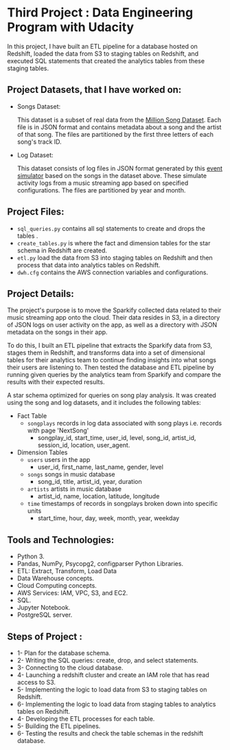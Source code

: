 
# Third Project : Data Engineering Program with Udacity

In this project, I have built an ETL pipeline for a database hosted on Redshift, loaded the data from S3 to staging tables on Redshift, and executed SQL statements that created the analytics tables from these staging tables.



## Project Datasets, that I have worked on:

- Songs Dataset:

  This dataset is a subset of real data from the [Million Song Dataset](http://millionsongdataset.com/). Each file is in JSON format and contains metadata about a song and the artist of that song. The files are partitioned by the first three letters of each song's track ID.
  
- Log Dataset:

  This dataset consists of log files in JSON format generated by this [event simulator](https://github.com/Interana/eventsim) based on the songs in the dataset above. These simulate activity logs from a music streaming app based on specified configurations. The files are partitioned by year and month.



## Project Files:

- ```sql_queries.py``` contains all sql statements to create and drops the tables .
- ```create_tables.py``` is where the fact and dimension tables for the star schema in Redshift are created.
- ```etl.py``` load the data from S3 into staging tables on Redshift and then process that data into analytics tables on Redshift.
- ```dwh.cfg``` contains the AWS connection variables and configurations.

## Project Details:

The project's purpose is to move the Sparkify collected data related to their music streaming app onto the cloud. Their data resides in S3, in a directory of JSON logs on user activity on the app, as well as a directory with JSON metadata on the songs in their app.


To do this, I built an ETL pipeline that extracts the Sparkify data from S3, stages them in Redshift, and transforms data into a set of dimensional tables for their analytics team to continue finding insights into what songs their users are listening to. Then tested the database and ETL pipeline by running given queries by the analytics team from Sparkify and compare the results with their expected results.


A star schema optimized for queries on song play analysis. It was created using the song and log datasets, and it includes the following tables:

- Fact Table
  - ```songplays``` records in log data associated with song plays i.e. records with page 'NextSong'
    - songplay_id, start_time, user_id, level, song_id, artist_id, session_id, location, user_agent.
- Dimension Tables
  - ```users``` users in the app
    - user_id, first_name, last_name, gender, level
  - ```songs``` songs in music database
    - song_id, title, artist_id, year, duration
  - ```artists``` artists in music database
    - artist_id, name, location, latitude, longitude
  - ```time``` timestamps of records in songplays broken down into specific units
    - start_time, hour, day, week, month, year, weekday

## Tools and Technologies:
- Python 3.
- Pandas, NumPy, Psycopg2, configparser Python Libraries.
- ETL: Extract, Transform, Load Data
- Data Warehouse concepts.
- Cloud Computing concepts.
- AWS Services: IAM, VPC, S3, and EC2.
- SQL.
- Jupyter Notebook.
- PostgreSQL server.

## Steps of Project :
- 1- Plan for the database schema.
- 2- Writing the SQL queries: create, drop, and select statements.
- 3- Connecting to  the cloud database.
- 4- Launching a redshift cluster and create an IAM role that has read access to S3.
- 5- Implementing the logic to load data from S3 to staging tables on Redshift.
- 6- Implementing the logic to load data from staging tables to analytics tables on Redshift.
- 4- Developing the ETL processes for each table.
- 5- Building the ETL pipelines.
- 6- Testing the results and check the table schemas in the redshift database.


